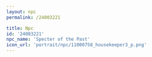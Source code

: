 ```yaml
---
layout: npc
permalink: /24003221

title: Npc
id: '24003221'
npc_name: 'Specter of the Past'
icon_url: 'portrait/npc/11000758_housekeeper3_p.png'
---
```

